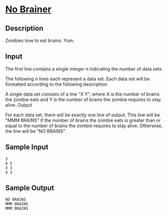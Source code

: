 # [No Brainer](http://poj.org/problem?id=2027)

## Description

Zombies love to eat brains. Yum.

## Input

The first line contains a single integer n indicating the number of data sets. 

The following n lines each represent a data set. Each data set will be formatted according to the following description: 

A single data set consists of a line "X Y", where X is the number of brains the zombie eats and Y is the number of brains the zombie requires to stay alive. 
Output

For each data set, there will be exactly one line of output. This line will be "MMM BRAINS" if the number of brains the zombie eats is greater than or equal to the number of brains the zombie requires to stay alive. Otherwise, the line will be "NO BRAINS".

## Sample Input
```
3
4 5
3 3
4 3
```

## Sample Output
```
NO BRAINS
MMM BRAINS
MMM BRAINS
```

